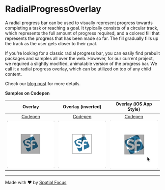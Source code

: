 # RadialProgressOverlay

A radial progress bar can be used to visually represent progress towards completing a task or reaching a goal. It typically consists of a circular track, which represents the full amount of progress required, and a colored fill that represents the progress that has been made so far. The fill gradually fills up the track as the user gets closer to their goal.

If you're looking for a classic radial progress bar, you can easily find prebuilt packages and samples all over the web. However, for our current project, we required a slightly modified, animatable version of the progress bar. We call it a radial progress overlay, which can be utilized on top of any child content.

Check our [blog post](https://www.spatial-focus.net/blog) for more details.

**Samples on Codepen**

| Overlay | Overlay (inverted) | Overlay (iOS App Style) |
| :---: | :---: | :---: |
| [Codepen](https://codepen.io/spatial-focus/pen/JjavXNV) | [Codepen](https://codepen.io/spatial-focus/pen/yLxKjWP) | [Codepen](https://codepen.io/spatial-focus/pen/LYJmZJL) |
| ![Radial Progress Animation](https://raw.githubusercontent.com/SpatialFocus/radial-progress-overlay/master/assets/steps/radial_progress_animation_2.gif) | ![Radial Progress Animation](https://raw.githubusercontent.com/SpatialFocus/radial-progress-overlay/master/assets/steps/radial_progress_animation_1.gif) | ![Radial Progress Animation](https://raw.githubusercontent.com/SpatialFocus/radial-progress-overlay/master/assets/steps/radial_progress_animation_3.gif) |

----

Made with :heart: by [Spatial Focus](https://spatial-focus.net/)
